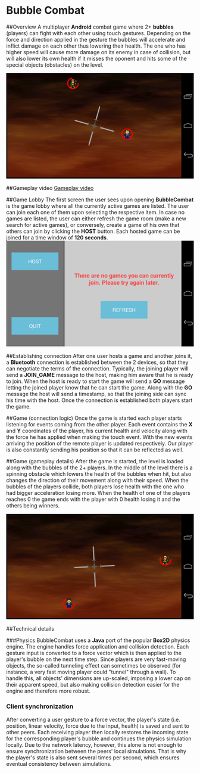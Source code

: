 Bubble Combat
=======================

##Overview
A multiplayer **Android** combat game where 2+ **bubbles** (players) can fight with each other using touch gestures. Depending on the force and direction applied in the gesture the bubbles will accelerate and inflict damage on each other thus lowering their health. The one who has higher speed will cause more damage on its enemy in case of collision, but will also lower its own health if it misses the oponent and hits some of the special objects (obstacles) on the level.

![GamePlay1](https://raw.githubusercontent.com/asenovm/hackfmi-ragdoll-physics/master/Screeshots/game_play_1.png "game_play_1")

##Gameplay video
[Gameplay video](https://www.youtube.com/watch?v=IlEkN08ruNY)

##Game Lobby
The first screen the user sees upon opening **BubbleCombat** is the game lobby where all the currently active games are listed. The user can join each one of them upon selecting the respective item. In case no games are listed, the user can either refresh the game room (make a new search for active games), or conversely, create a game of his own that others can join by clicking the **HOST** button. Each hosted game can be joined for a time window of **120 seconds**.
![GameLobby](https://raw.githubusercontent.com/asenovm/hackfmi-ragdoll-physics/master/Screeshots/game_lobby.png "game_lobby")

##Establishing connection
After one user hosts a game and another joins it, a **Bluetooth** connection is established between the 2 devices, so that they can negotiate the terms of the connection. Typically, the joining player will send a **JOIN_GAME** message to the host, making him aware that he is ready to join. When the host is ready to start the game will send a **GO** message letting the joined player know that he can start the game. Along with the **GO** message the host will send a timestamp, so that the joining side can sync his time with the host. Once the connection is established both players start the game.

##Game (connection logic)
Once the game is started each player starts listening for events coming from the other player. Each event contains the **X** and **Y** coordinates of the player, his current health and velocity along with the force he has applied when making the touch event. With the new events arriving the position of the remote player is updated respectively. Our player is also constantly sending his position so that it can be reflected as well.

##Game (gameplay details)
After the game is started, the level is loaded along with the bubbles of the 2+ players. In the middle of the level there is a spinning obstacle which lowers the health of the bubbles when hit, but also changes the direction of their movement along with their speed. When the bubbles of the players collide, both players lose health with the one who had bigger acceleration losing more. When the health of one of the players reaches 0 the game ends with the player with 0 health losing it and the others being winners.

![GamePlay2](https://raw.githubusercontent.com/asenovm/hackfmi-ragdoll-physics/master/Screeshots/game_play_2.png "game_play_2")

##Technical details

###Physics
BubbleCombat uses a **Java** port of the popular **Box2D** physics engine. The engine handles force application and collision detection. Each gesture input is converted to a force vector which is then applied to the player's bubble on the next time step. Since players are very fast-moving objects, the so-called tunneling effect can sometimes be observed (for instance, a very fast moving player could "tunnel" through a wall). To handle this, all objects' dimensions are up-scaled, imposing a lower cap on their apparent speed, but also making collision detection easier for the engine and therefore more robust.

### Client synchronization
After converting a user gesture to a force vector, the player's state (i.e. position, linear velocity, force due to the input, health) is saved and sent to other peers. Each receiving player then locally restores the incoming state for the corresponding player's bubble and continues the physics simulation locally. Due to the network latency, however, this alone is not enough to ensure synchronization between the peers' local simulations. That is why the player's state is also sent several times per second, which ensures eventual consistency between simulations.
